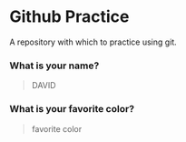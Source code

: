 # Github Practice

A repository with which to practice using git.

### What is your name?


> DAVID



### What is your favorite color?

> favorite color

